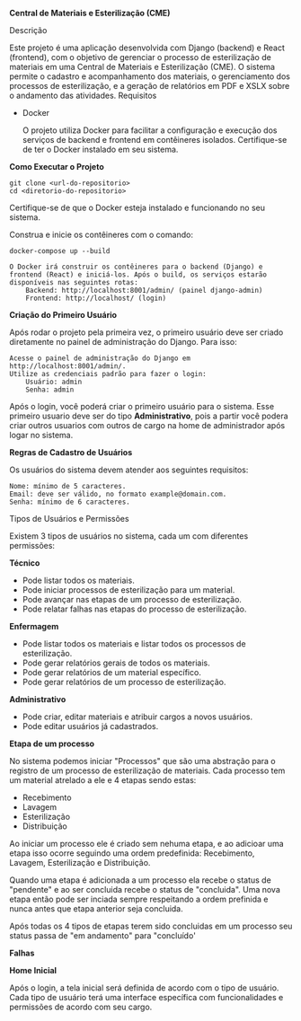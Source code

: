 **Central de Materiais e Esterilização (CME)**

Descrição

Este projeto é uma aplicação desenvolvida com Django (backend) e React (frontend), com o objetivo de gerenciar o processo de esterilização de materiais em uma Central de Materiais e Esterilização (CME). O sistema permite o cadastro e acompanhamento dos materiais, o gerenciamento dos processos de esterilização, e a geração de relatórios em PDF e XSLX sobre o andamento das atividades.
Requisitos

 * Docker

   O projeto utiliza Docker para facilitar a configuração e execução dos serviços de backend
   e frontend em contêineres isolados. Certifique-se de ter o Docker instalado em seu sistema.

**Como Executar o Projeto**

    git clone <url-do-repositorio>
    cd <diretorio-do-repositorio>

Certifique-se de que o Docker esteja instalado e funcionando no seu sistema.

Construa e inicie os contêineres com o comando:

    docker-compose up --build

    O Docker irá construir os contêineres para o backend (Django) e frontend (React) e iniciá-los. Após o build, os serviços estarão disponíveis nas seguintes rotas:
        Backend: http://localhost:8001/admin/ (painel django-admin)
        Frontend: http://localhost/ (login)

**Criação do Primeiro Usuário**

Após rodar o projeto pela primeira vez, o primeiro usuário deve ser criado diretamente no painel de administração do Django. Para isso:

    Acesse o painel de administração do Django em http://localhost:8001/admin/.
    Utilize as credenciais padrão para fazer o login:
        Usuário: admin
        Senha: admin

Após o login, você poderá criar o primeiro usuário para o sistema. Esse primeiro usuario deve ser do tipo **Administrativo**, pois a partir você podera criar outros usuarios com outros de cargo na home de administrador após logar no sistema.

**Regras de Cadastro de Usuários**

Os usuários do sistema devem atender aos seguintes requisitos:

    Nome: mínimo de 5 caracteres.
    Email: deve ser válido, no formato example@domain.com.
    Senha: mínimo de 6 caracteres.

Tipos de Usuários e Permissões

Existem 3 tipos de usuários no sistema, cada um com diferentes permissões:

**Técnico**

* Pode listar todos os materiais.
* Pode iniciar processos de esterilização para um material.
* Pode avançar nas etapas de um processo de esterilização.
* Pode relatar falhas nas etapas do processo de esterilização.

**Enfermagem**

* Pode listar todos os materiais e listar todos os processos de esterilização.
* Pode gerar relatórios gerais de todos os materiais.
* Pode gerar relatórios de um material específico.
* Pode gerar relatórios de um processo de esterilização.

**Administrativo**

* Pode criar, editar materiais e atribuir cargos a novos usuários.
* Pode editar usuários já cadastrados.

**Etapa de um processo**

No sistema podemos iniciar "Processos" que são uma abstração para o registro de um processo de esterilização de materiais.
Cada processo tem um material atrelado a ele e 4 etapas sendo estas:

 * Recebimento
 * Lavagem
 * Esterilização
 * Distribuição

Ao iniciar um processo ele é criado sem nehuma etapa, e ao adicioar uma etapa isso ocorre seguindo uma ordem predefinida: Recebimento, Lavagem, Esterilização e Distribuição. 

Quando uma etapa é adicionada a um processo ela recebe o status de "pendente" e ao ser concluida recebe o status de "concluida". Uma nova etapa então pode ser inciada sempre respeitando a ordem prefinida e nunca antes que etapa anterior seja concluida.

Após todas os 4 tipos de etapas terem sido concluidas em um processo seu status passa de "em andamento" para "concluído'

**Falhas**




**Home Inicial**

Após o login, a tela inicial será definida de acordo com o tipo de usuário. Cada tipo de usuário terá uma interface específica com funcionalidades e permissões de acordo com seu cargo.
